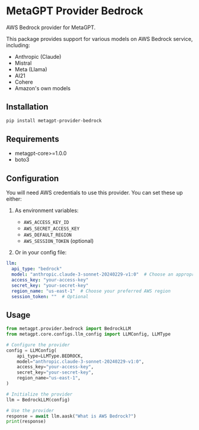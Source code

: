 # MetaGPT Provider Bedrock

AWS Bedrock provider for MetaGPT.

This package provides support for various models on AWS Bedrock service, including:

- Anthropic (Claude)
- Mistral
- Meta (Llama)
- AI21
- Cohere
- Amazon's own models

## Installation

```bash
pip install metagpt-provider-bedrock
```

## Requirements

- metagpt-core>=1.0.0
- boto3

## Configuration

You will need AWS credentials to use this provider. You can set these up either:

1. As environment variables:
   - `AWS_ACCESS_KEY_ID`
   - `AWS_SECRET_ACCESS_KEY`
   - `AWS_DEFAULT_REGION`
   - `AWS_SESSION_TOKEN` (optional)

2. Or in your config file:

```yaml
llm:
  api_type: "bedrock"
  model: "anthropic.claude-3-sonnet-20240229-v1:0"  # Choose an appropriate model ID
  access_key: "your-access-key"
  secret_key: "your-secret-key"
  region_name: "us-east-1"  # Choose your preferred AWS region
  session_token: ""  # Optional
```

## Usage

```python
from metagpt.provider.bedrock import BedrockLLM
from metagpt.core.configs.llm_config import LLMConfig, LLMType

# Configure the provider
config = LLMConfig(
    api_type=LLMType.BEDROCK,
    model="anthropic.claude-3-sonnet-20240229-v1:0",
    access_key="your-access-key",
    secret_key="your-secret-key",
    region_name="us-east-1",
)

# Initialize the provider
llm = BedrockLLM(config)

# Use the provider
response = await llm.aask("What is AWS Bedrock?")
print(response)
```